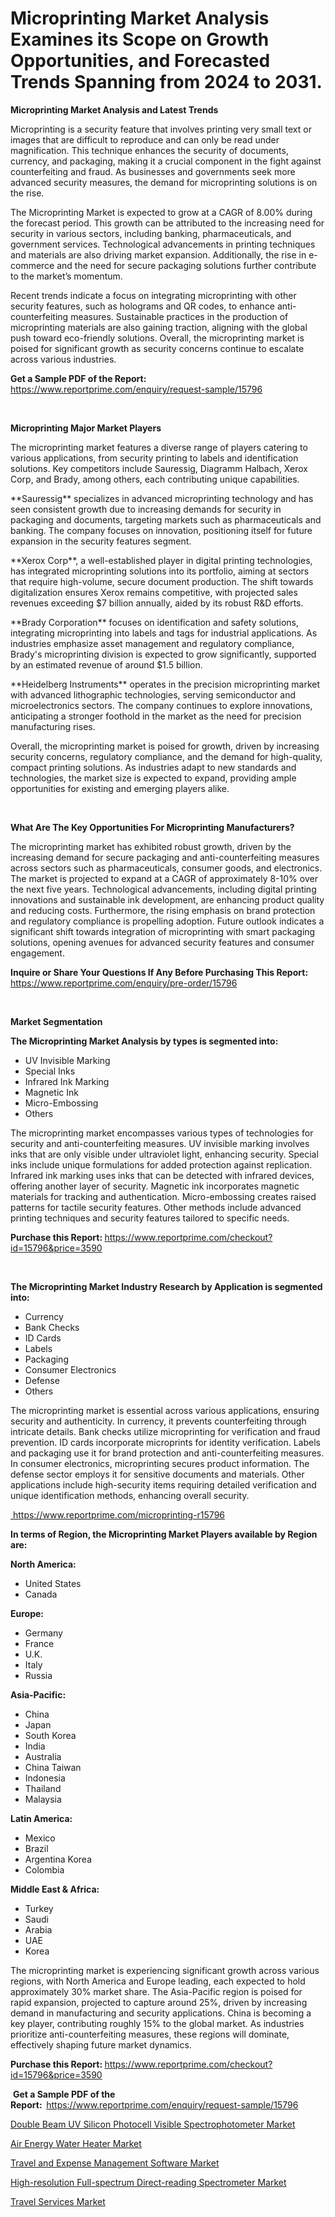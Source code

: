 <p><h1>Microprinting Market Analysis Examines its Scope on Growth Opportunities, and Forecasted Trends Spanning from 2024 to 2031.</h1></p><p><strong>Microprinting Market Analysis and Latest Trends</strong></p>
<p><p>Microprinting is a security feature that involves printing very small text or images that are difficult to reproduce and can only be read under magnification. This technique enhances the security of documents, currency, and packaging, making it a crucial component in the fight against counterfeiting and fraud. As businesses and governments seek more advanced security measures, the demand for microprinting solutions is on the rise.</p><p>The Microprinting Market is expected to grow at a CAGR of 8.00% during the forecast period. This growth can be attributed to the increasing need for security in various sectors, including banking, pharmaceuticals, and government services. Technological advancements in printing techniques and materials are also driving market expansion. Additionally, the rise in e-commerce and the need for secure packaging solutions further contribute to the market’s momentum.</p><p>Recent trends indicate a focus on integrating microprinting with other security features, such as holograms and QR codes, to enhance anti-counterfeiting measures. Sustainable practices in the production of microprinting materials are also gaining traction, aligning with the global push toward eco-friendly solutions. Overall, the microprinting market is poised for significant growth as security concerns continue to escalate across various industries.</p></p>
<p><strong>Get a Sample PDF of the Report:&nbsp;</strong> <a href="https://www.reportprime.com/enquiry/request-sample/15796?utm_campaign=121&utm_medium=2&utm_source=Github&utm_content=ia&utm_term=30112024&utm_id=microprinting">https://www.reportprime.com/enquiry/request-sample/15796</a></p>
<p>&nbsp;</p>
<p><strong>Microprinting Major Market Players</strong></p>
<p><p>The microprinting market features a diverse range of players catering to various applications, from security printing to labels and identification solutions. Key competitors include Sauressig, Diagramm Halbach, Xerox Corp, and Brady, among others, each contributing unique capabilities.</p><p>**Sauressig** specializes in advanced microprinting technology and has seen consistent growth due to increasing demands for security in packaging and documents, targeting markets such as pharmaceuticals and banking. The company focuses on innovation, positioning itself for future expansion in the security features segment.</p><p>**Xerox Corp**, a well-established player in digital printing technologies, has integrated microprinting solutions into its portfolio, aiming at sectors that require high-volume, secure document production. The shift towards digitalization ensures Xerox remains competitive, with projected sales revenues exceeding $7 billion annually, aided by its robust R&D efforts.</p><p>**Brady Corporation** focuses on identification and safety solutions, integrating microprinting into labels and tags for industrial applications. As industries emphasize asset management and regulatory compliance, Brady's microprinting division is expected to grow significantly, supported by an estimated revenue of around $1.5 billion.</p><p>**Heidelberg Instruments** operates in the precision microprinting market with advanced lithographic technologies, serving semiconductor and microelectronics sectors. The company continues to explore innovations, anticipating a stronger foothold in the market as the need for precision manufacturing rises.</p><p>Overall, the microprinting market is poised for growth, driven by increasing security concerns, regulatory compliance, and the demand for high-quality, compact printing solutions. As industries adapt to new standards and technologies, the market size is expected to expand, providing ample opportunities for existing and emerging players alike.</p></p>
<p>&nbsp;</p>
<p><strong>What Are The Key Opportunities For Microprinting Manufacturers?</strong></p>
<p><p>The microprinting market has exhibited robust growth, driven by the increasing demand for secure packaging and anti-counterfeiting measures across sectors such as pharmaceuticals, consumer goods, and electronics. The market is projected to expand at a CAGR of approximately 8-10% over the next five years. Technological advancements, including digital printing innovations and sustainable ink development, are enhancing product quality and reducing costs. Furthermore, the rising emphasis on brand protection and regulatory compliance is propelling adoption. Future outlook indicates a significant shift towards integration of microprinting with smart packaging solutions, opening avenues for advanced security features and consumer engagement.</p></p>
<p><strong>Inquire or Share Your Questions If Any Before Purchasing This Report:</strong> <a href="https://www.reportprime.com/enquiry/pre-order/15796?utm_campaign=121&utm_medium=2&utm_source=Github&utm_content=ia&utm_term=30112024&utm_id=microprinting">https://www.reportprime.com/enquiry/pre-order/15796</a></p>
<p>&nbsp;</p>
<p><strong>Market Segmentation</strong></p>
<p><strong>The Microprinting Market Analysis by types is segmented into:</strong></p>
<p><ul><li>UV Invisible Marking</li><li>Special Inks</li><li>Infrared Ink Marking</li><li>Magnetic Ink</li><li>Micro-Embossing</li><li>Others</li></ul></p>
<p><p>The microprinting market encompasses various types of technologies for security and anti-counterfeiting measures. UV invisible marking involves inks that are only visible under ultraviolet light, enhancing security. Special inks include unique formulations for added protection against replication. Infrared ink marking uses inks that can be detected with infrared devices, offering another layer of security. Magnetic ink incorporates magnetic materials for tracking and authentication. Micro-embossing creates raised patterns for tactile security features. Other methods include advanced printing techniques and security features tailored to specific needs.</p></p>
<p><strong>Purchase this Report:&nbsp;</strong><a href="https://www.reportprime.com/checkout?id=15796&price=3590&utm_campaign=121&utm_medium=2&utm_source=Github&utm_content=ia&utm_term=30112024&utm_id=microprinting">https://www.reportprime.com/checkout?id=15796&price=3590</a></p>
<p>&nbsp;</p>
<p><strong>The Microprinting Market Industry Research by Application is segmented into:</strong></p>
<p><ul><li>Currency</li><li>Bank Checks</li><li>ID Cards</li><li>Labels</li><li>Packaging</li><li>Consumer Electronics</li><li>Defense</li><li>Others</li></ul></p>
<p><p>The microprinting market is essential across various applications, ensuring security and authenticity. In currency, it prevents counterfeiting through intricate details. Bank checks utilize microprinting for verification and fraud prevention. ID cards incorporate microprints for identity verification. Labels and packaging use it for brand protection and anti-counterfeiting measures. In consumer electronics, microprinting secures product information. The defense sector employs it for sensitive documents and materials. Other applications include high-security items requiring detailed verification and unique identification methods, enhancing overall security.</p></p>
<p><a href="https://www.reportprime.com/microprinting-r15796?utm_campaign=121&utm_medium=2&utm_source=Github&utm_content=ia&utm_term=30112024&utm_id=microprinting">&nbsp;https://www.reportprime.com/microprinting-r15796</a></p>
<p><strong>In terms of Region, the Microprinting Market Players available by Region are:</strong></p>
<p>
    <p> <strong> North America: </strong>
        <ul>
            <li>United States</li>
            <li>Canada</li>
        </ul>
        </p> 
    <p> <strong> Europe: </strong>
        <ul>
            <li>Germany</li>
            <li>France</li>
            <li>U.K.</li>
            <li>Italy</li>
            <li>Russia</li>
        </ul>
        </p> 
    <p> <strong> Asia-Pacific: </strong>
        <ul>
            <li>China</li>
            <li>Japan</li>
            <li>South Korea</li>
            <li>India</li>
            <li>Australia</li>
            <li>China Taiwan</li>
            <li>Indonesia</li>
            <li>Thailand</li>
            <li>Malaysia</li>
        </ul>
        </p> 
    <p> <strong> Latin America: </strong>
        <ul>
            <li>Mexico</li>
            <li>Brazil</li>
            <li>Argentina Korea</li>
            <li>Colombia</li>
        </ul>
        </p> 
    <p> <strong> Middle East & Africa: </strong>
        <ul>
            <li>Turkey</li>
            <li>Saudi</li>
            <li>Arabia</li>
            <li>UAE</li>
            <li>Korea</li>
        </ul>
    </p>
    </p>
<p><p>The microprinting market is experiencing significant growth across various regions, with North America and Europe leading, each expected to hold approximately 30% market share. The Asia-Pacific region is poised for rapid expansion, projected to capture around 25%, driven by increasing demand in manufacturing and security applications. China is becoming a key player, contributing roughly 15% to the global market. As industries prioritize anti-counterfeiting measures, these regions will dominate, effectively shaping future market dynamics.</p></p>
<p><strong>Purchase this Report: </strong><a href="https://www.reportprime.com/checkout?id=15796&price=3590&utm_campaign=121&utm_medium=2&utm_source=Github&utm_content=ia&utm_term=30112024&utm_id=microprinting">https://www.reportprime.com/checkout?id=15796&price=3590</a></p>
<p>&nbsp;<strong>Get a Sample PDF of the Report:&nbsp;&nbsp;</strong><a href="https://www.reportprime.com/enquiry/request-sample/15796?utm_campaign=121&utm_medium=2&utm_source=Github&utm_content=ia&utm_term=30112024&utm_id=microprinting">https://www.reportprime.com/enquiry/request-sample/15796</a></p>
<p><strong></strong></p>
<p><p><a href="https://issuu.com/reportprime-2/docs/double-beam-uv-silicon-photocell-visible-spectroph?utm_campaign=121&utm_medium=2&utm_source=Github&utm_content=ia&utm_term=30112024&utm_id=microprinting">Double Beam UV Silicon Photocell Visible Spectrophotometer Market</a></p><p><a href="https://www.linkedin.com/pulse/global-air-energy-water-heater-market-product-types-applications-s0bnf?utm_campaign=121&utm_medium=2&utm_source=Github&utm_content=ia&utm_term=30112024&utm_id=microprinting">Air Energy Water Heater Market</a></p><p><a href="https://github.com/RoccoManning/Market-Research-Report-List-7/blob/main/travel-and-expense-management-software-market.md?utm_campaign=121&utm_medium=2&utm_source=Github&utm_content=ia&utm_term=30112024&utm_id=microprinting">Travel and Expense Management Software Market</a></p><p><a href="https://issuu.com/reportprime-2/docs/high-resolution-full-spectrum-direct-reading-spect?utm_campaign=121&utm_medium=2&utm_source=Github&utm_content=ia&utm_term=30112024&utm_id=microprinting">High-resolution Full-spectrum Direct-reading Spectrometer Market</a></p><p><a href="https://github.com/gulaimolin/Market-Research-Report-List-6/blob/main/travel-services-market.md?utm_campaign=121&utm_medium=2&utm_source=Github&utm_content=ia&utm_term=30112024&utm_id=microprinting">Travel Services Market</a></p></p>